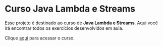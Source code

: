 # Curso Java Lambda e Streams

Esse projeto é destinado ao curso de **Java Lambda e Streams**. Aqui você irá encontrar todos os exercícios
desenvolvidos em aula.

Clique [aqui](https://cursos.rasmoo.com/165774-java-lambda-e-streams) para acessar o curso.
